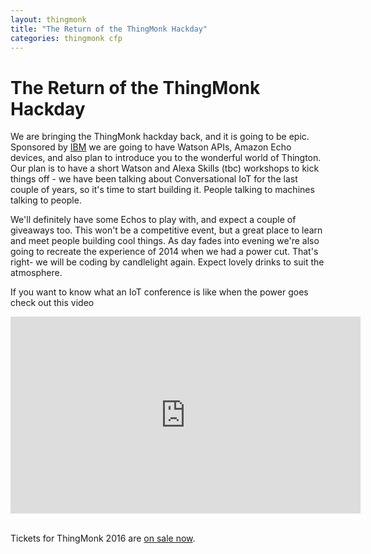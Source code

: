 ```yaml
---
layout: thingmonk
title: "The Return of the ThingMonk Hackday"
categories: thingmonk cfp
---
```

<div class="l-about row">

<h1 class="text-center">The Return of the ThingMonk Hackday</h1>
<p>
We are bringing the ThingMonk hackday back, and it is going to be epic. Sponsored by <a href="http://ibm.com">IBM</a> we are going to have Watson APIs, Amazon Echo devices, and also plan to introduce you to the wonderful world of Thington. Our plan is to have a short Watson and Alexa Skills (tbc) workshops to kick things off  - we have been talking about Conversational IoT for the last couple of years, so it's time to start building it. People talking to machines talking to people. 
<p />
We'll definitely have some Echos to play with, and expect a couple of giveaways too. This won't be a competitive event, but a great place to learn and meet people building cool things. As day fades into evening we're also going to recreate the experience of 2014 when we had a power cut. That's right- we will be coding by candlelight again. Expect lovely drinks to suit the atmosphere. 
<p />
If you want to know what an IoT conference is like when the power goes check out this video
<p />
<div align="center"><iframe width="560" height="315" src="https://www.youtube.com/embed/n3VrayDC3LQ?rel=0" frameborder="0" allowfullscreen></iframe></div>
<p />
<br />
Tickets for ThingMonk 2016 are <a href="http://bit.ly/tmonk2016">on sale now</a>.
</div>
